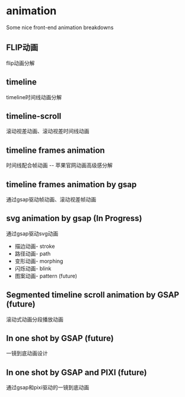 # animation

Some nice front-end animation breakdowns

## FLIP动画

flip动画分解

## timeline

timeline时间线动画分解

## timeline-scroll

滚动视差动画、滚动视差时间线动画

## timeline frames animation

时间线配合帧动画 --  苹果官网动画高级感分解

## timeline frames animation by gsap

通过gsap驱动帧动画、滚动视差帧动画

## svg animation by gsap (In Progress)

通过gsap驱动svg动画

- 描边动画- stroke
- 路径动画- path
- 变形动画- morphing 
- 闪烁动画- blink 
- 图案动画- pattern (future)

## Segmented timeline scroll animation by GSAP (future)

滚动式动画分段播放动画

## In one shot by GSAP (future)

一镜到底动画设计

## In one shot by GSAP and PIXI (future)

通过gsap和pixi驱动的一镜到底动画
